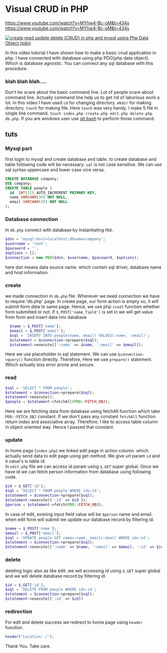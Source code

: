 # Visual CRUD in PHP
https://www.youtube.com/watch?v=MYhw4-Bc-oM&t=434s
https://www.youtube.com/watch?v=MYhw4-Bc-oM&t=434s

[![create read update delete (CRUD) in php and mysql using Php Data Object (pdo)](https://img.youtube.com/vi/MYhw4-Bc-oM&t=434s/0.jpg)](https://www.youtube.com/watch?v=MYhw4-Bc-oM&t=434s)


In this video tutorial I have shown how to make a basic crud application in php. I have connected with database using php PDO(php data object). Which is database agnostic. You can connect any sql database with this procedure.      

### blah blah blah....
Don't be scare about the basic command line. Lot of people scare about command line. Actually command line help us to get rid of laborious work a lot. in this video I have used `cd`  for changing directory. `mkdir` for making directory. `touch` for making file. Here `touch` was very handy. I make 5 file in single line command. `touch index.php create.php edit.php delete.php db.php`. If you are windows user use [git bash](https://git-scm.com/) to perform those command.


## tuts
### Mysql part
first login to mysql and create database and table. to create database and table following code will be necessary. `sql` is not case sensitive. We can use sql syntax uppercase and lower case vice versa.
~~~sql
CREATE DATABASE company;
USE company;
CREATE TABLE people (
  id  INT(11) AUTO_INCREMENT PRIMARY KEY,
  name VARCHAR(30) NOT NULL,
  email VARCHAR(30) NOT NULL
);
~~~
### Database connection
In `db.php` connect with database by instantiating `PDO`. 
~~~~php
$dsn = 'mysql:host=localhost;dbname=company';
$username = 'root';
$password = '';
$options = [];
$connection = new PDO($dsn, $username, $password, $options);
~~~~
here dsn means data source name. which contain sql driver, database name and host information.

### create
we made connection in `db.php` file. Whenever we need connection we have to require 'db.php' page. In create page, our form action is empty so, it will submit form data to same page. Hence, we use php `isset` function whether form submitted or not. If `$_POST['name_field']` is set in  we will get value from form and insert data into database
~~~php
  $name = $_POST['name'];
  $email = $_POST['email'];
  $sql = 'INSERT INTO people(name, email) VALUES(:name, :email)';
  $statement = $connection->prepare($sql);
  $statement->execute([':name' => $name, ':email' => $email]);
~~~
Here we use placeholder in sql statement. We can use `$connection->query()` function directly. Therefore, Here we use `prepare()` statement. Which actually less error prone and secure.

### read
~~~php
$sql = 'SELECT * FROM people';
$statement = $connection->prepare($sql);
$statement->execute();
$people = $statement->fetchAll(PDO::FETCH_OBJ);
~~~
Here we are fetching data from database using fetchAll function which take `PDO::FETCH_OBJ` constant. If we don't pass any constant `fetchAll` function return index and associative array. Therefore, I like to access table column in object oriented way. Hence I passed that constant. 

### update 
In home page (`index.php`) we linked edit page in action column. which actually send data to edit page using get method. We give url param `id` and it value's is table id.    
In  `edit.php` file we can access id param using `$_GET` super global. Once we have id we can fetch person information from database using following code.
~~~php
$id = $_GET['id'];
$sql = 'SELECT * FROM people WHERE id=:id';
$statement = $connection->prepare($sql);
$statement->execute([':id' => $id ]);
$person = $statement->fetch(PDO::FETCH_OBJ);
~~~
In case of edit, existing input field value will be `$person` name and email. when edit form will submit we update our database record by filtering id.
~~~php
$name = $_POST['name'];
$email = $_POST['email'];
$sql = 'UPDATE people SET name=:name, email=:email WHERE id=:id';
$statement = $connection->prepare($sql);
$statement->execute([':name' => $name, ':email' => $email, ':id' => $id]);
~~~

### delete
deleting logic also as like edit. we will accessing id using `$_GET` super global and we will delete database record by filtering id.
~~~php
$id = $_GET['id'];
$sql = 'DELETE FROM people WHERE id=:id';
$statement = $connection->prepare($sql);
$statement->execute([':id' => $id])
~~~
### redirection 
For edit and delete success we redirect to home page using `header` function.
~~~php
header('Location: /');
~~~
Thank You. Take care.












